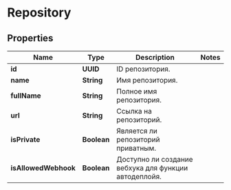 

# Repository


## Properties

| Name | Type | Description | Notes |
|------------ | ------------- | ------------- | -------------|
|**id** | **UUID** | ID репозитория. |  |
|**name** | **String** | Имя репозитория. |  |
|**fullName** | **String** | Полное имя репозитория. |  |
|**url** | **String** | Ссылка на репозиторий. |  |
|**isPrivate** | **Boolean** | Является ли репозиторий приватным. |  |
|**isAllowedWebhook** | **Boolean** | Доступно ли создание вебхука для функции автодеплойя. |  |



